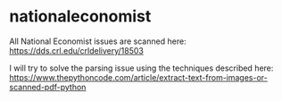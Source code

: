 # nationaleconomist

All National Economist issues are scanned here: https://dds.crl.edu/crldelivery/18503

I will try to solve the parsing issue using the techniques described here: https://www.thepythoncode.com/article/extract-text-from-images-or-scanned-pdf-python
